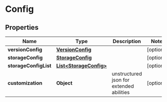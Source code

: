 

# Config


## Properties

| Name | Type | Description | Notes |
|------------ | ------------- | ------------- | -------------|
|**versionConfig** | [**VersionConfig**](VersionConfig.md) |  |  [optional] |
|**storageConfig** | [**StorageConfig**](StorageConfig.md) |  |  [optional] |
|**storageConfigList** | [**List&lt;StorageConfig&gt;**](StorageConfig.md) |  |  [optional] |
|**customization** | **Object** | unstructured json for extended abilities |  [optional] |



